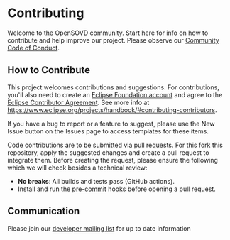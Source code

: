 <!--
# *******************************************************************************
# Copyright (c) 2025 The Contributors to Eclipse OpenSOVD (see CONTRIBUTORS)
#
# See the NOTICE file(s) distributed with this work for additional
# information regarding copyright ownership.
#
# This program and the accompanying materials are made available under the
# terms of the Apache License Version 2.0 which is available at
# https://www.apache.org/licenses/LICENSE-2.0
#
# SPDX-FileCopyrightText: 2025 The Eclipse OpenSOVD contributors
# SPDX-License-Identifier: Apache-2.0
# *******************************************************************************
-->

# Contributing

Welcome to the OpenSOVD community. Start here for info on how to contribute and help improve our project.
Please observe our [Community Code of Conduct](./CODE_OF_CONDUCT.md).

## How to Contribute

This project welcomes contributions and suggestions.
For contributions, you'll also need to create an [Eclipse Foundation account](https://accounts.eclipse.org/) and agree to the [Eclipse Contributor Agreement](https://www.eclipse.org/legal/ECA.php). See more info at <https://www.eclipse.org/projects/handbook/#contributing-contributors>.

If you have a bug to report or a feature to suggest, please use the New Issue button on the Issues page to access templates for these items.

Code contributions are to be submitted via pull requests.
For this fork this repository, apply the suggested changes and create a
pull request to integrate them.
Before creating the request, please ensure the following which we will check
besides a technical review:

- **No breaks**: All builds and tests pass (GitHub actions).
- Install and run the [pre-commit](https://pre-commit.com/) hooks before opening a pull request.

## Communication

Please join our [developer mailing list](https://accounts.eclipse.org/mailing-list/opensovd-dev) for up to date information
